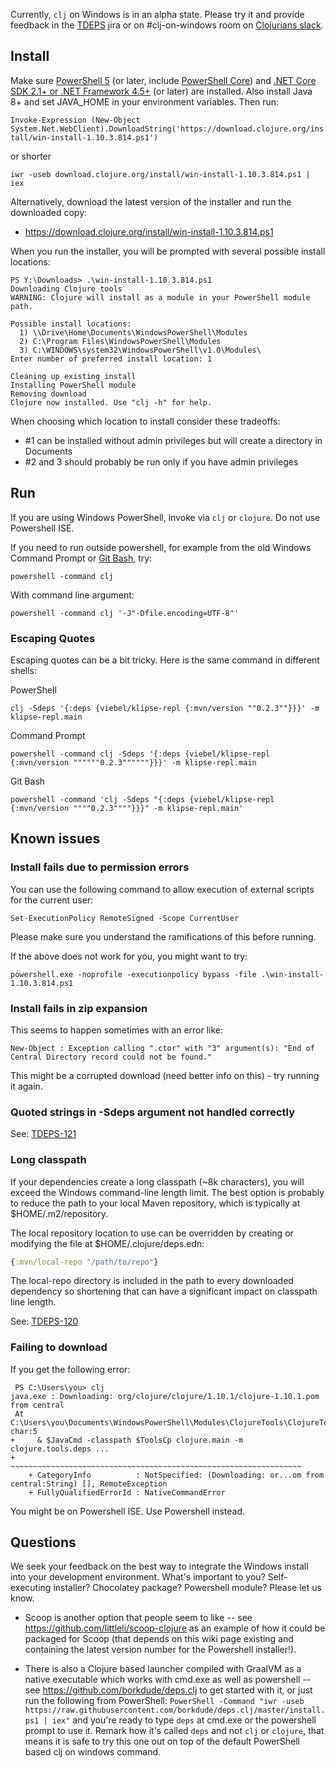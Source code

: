 Currently, `clj` on Windows is in an alpha state. Please try it and provide feedback in the [TDEPS](https://dev.clojure.org/jira/browse/TDEPS) jira or on #clj-on-windows room on [Clojurians slack](http://clojurians.net/).

## Install

Make sure [PowerShell 5](https://aka.ms/wmf5download) (or later, include [PowerShell Core](https://aka.ms/pscore6)) and [.NET Core SDK 2.1+ or .NET Framework 4.5+](https://www.microsoft.com/net/download) (or later) are installed. Also install Java 8+ and set JAVA_HOME in your environment variables. Then run:

`Invoke-Expression (New-Object System.Net.WebClient).DownloadString('https://download.clojure.org/install/win-install-1.10.3.814.ps1')`

or shorter

`iwr -useb download.clojure.org/install/win-install-1.10.3.814.ps1 | iex`

Alternatively, download the latest version of the installer and run the downloaded copy:

* https://download.clojure.org/install/win-install-1.10.3.814.ps1

When you run the installer, you will be prompted with several possible install locations:

```
PS Y:\Downloads> .\win-install-1.10.3.814.ps1
Downloading Clojure tools
WARNING: Clojure will install as a module in your PowerShell module path.

Possible install locations:
  1) \\Drive\Home\Documents\WindowsPowerShell\Modules
  2) C:\Program Files\WindowsPowerShell\Modules
  3) C:\WINDOWS\system32\WindowsPowerShell\v1.0\Modules\
Enter number of preferred install location: 1

Cleaning up existing install
Installing PowerShell module
Removing download
Clojure now installed. Use "clj -h" for help.
```

When choosing which location to install consider these tradeoffs:
* #1 can be installed without admin privileges but will create a directory in Documents
* #2 and 3 should probably be run only if you have admin privileges

## Run
If you are using Windows PowerShell, invoke via `clj` or `clojure`. Do not use Powershell ISE.

If you need to run outside powershell, for example from the old Windows Command Prompt or [Git Bash](https://gitforwindows.org/), try:
```
powershell -command clj 
```
With command line argument:
```
powershell -command clj '-J"-Dfile.encoding=UTF-8"'
```
### Escaping Quotes
Escaping quotes can be a bit tricky. Here is the same command in different shells:

PowerShell 
```
clj -Sdeps '{:deps {viebel/klipse-repl {:mvn/version ""0.2.3""}}}' -m klipse-repl.main
```
Command Prompt 
```
powershell -command clj -Sdeps '{:deps {viebel/klipse-repl {:mvn/version """"""0.2.3""""""}}}' -m klipse-repl.main
```  
Git Bash 
```
powershell -command 'clj -Sdeps "{:deps {viebel/klipse-repl {:mvn/version """"0.2.3""""}}}" -m klipse-repl.main'
```

## Known issues

### Install fails due to permission errors

You can use the following command to allow execution of external scripts for the current user:

```Set-ExecutionPolicy RemoteSigned -Scope CurrentUser```

Please make sure you understand the ramifications of this before running.

If the above does not work for you, you might want to try:

```powershell.exe -noprofile -executionpolicy bypass -file .\win-install-1.10.3.814.ps1```

### Install fails in zip expansion

This seems to happen sometimes with an error like:

```
New-Object : Exception calling ".ctor" with "3" argument(s): "End of Central Directory record could not be found."
```

This might be a corrupted download (need better info on this) - try running it again.

### Quoted strings in -Sdeps argument not handled correctly

See: [TDEPS-121](https://dev.clojure.org/jira/browse/TDEPS-121)

### Long classpath

If your dependencies create a long classpath (~8k characters), you will exceed the Windows command-line length limit. The best option is probably to reduce the path to your local Maven repository, which is typically at $HOME/.m2/repository. 

The local repository location to use can be overridden by creating or modifying the file at $HOME/.clojure/deps.edn:

```clojure
{:mvn/local-repo "/path/to/repo"}
```

The local-repo directory is included in the path to every downloaded dependency so shortening that can have a significant impact on classpath line length.

See:  [TDEPS-120](https://dev.clojure.org/jira/browse/TDEPS-120)

### Failing to download

If you get the following error:
```
 PS C:\Users\you> clj
java.exe : Downloading: org/clojure/clojure/1.10.1/clojure-1.10.1.pom from central 
 At C:\Users\you\Documents\WindowsPowerShell\Modules\ClojureTools\ClojureTools.psm1:304 char:5
+     & $JavaCmd -classpath $ToolsCp clojure.main -m clojure.tools.deps ...
+     ~~~~~~~~~~~~~~~~~~~~~~~~~~~~~~~~~~~~~~~~~~~~~~~~~~~~~~~~~~~~~~~~~
    + CategoryInfo          : NotSpecified: (Downloading: or...om from central:String) [], RemoteException
    + FullyQualifiedErrorId : NativeCommandError 
```
You might be on Powershell ISE. Use Powershell instead.

## Questions

We seek your feedback on the best way to integrate the Windows install into your development environment. What's important to you? Self-executing installer? Chocolatey package? Powershell module? Please let us know.

* Scoop is another option that people seem to like -- see https://github.com/littleli/scoop-clojure as an example of how it could be packaged for Scoop (that depends on this wiki page existing and containing the latest version number for the Powershell installer!).

* There is also a Clojure based launcher compiled with GraalVM as a native executable which works with cmd.exe as well as powershell -- see https://github.com/borkdude/deps.clj to get started with it, or just run the following from PowerShell: `PowerShell -Command "iwr -useb https://raw.githubusercontent.com/borkdude/deps.clj/master/install.ps1 | iex"` and you're ready to type `deps` at cmd.exe or the powershell prompt to use it. Remark how it's called `deps` and not `clj` or `clojure`, that means it is safe to try this one out on top of the default PowerShell based clj on windows command.